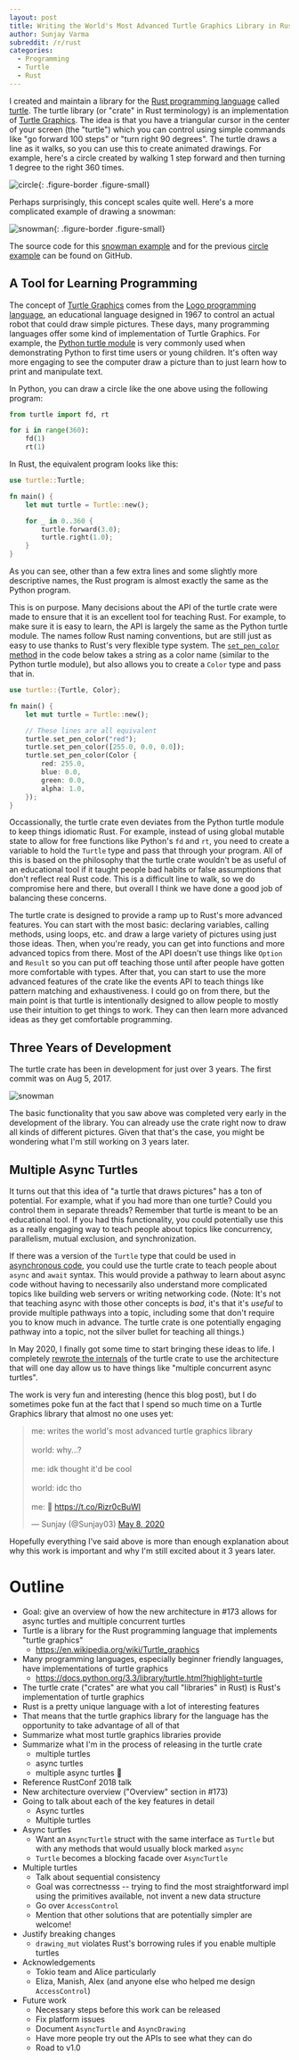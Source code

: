```yaml
---
layout: post
title: Writing the World's Most Advanced Turtle Graphics Library in Rust
author: Sunjay Varma
subreddit: /r/rust
categories:
  - Programming
  - Turtle
  - Rust
---
```


I created and maintain a library for the [Rust programming language][rust]
called [turtle]. The turtle library (or "crate" in Rust terminology) is an
implementation of [Turtle Graphics]. The idea is that you have a triangular
cursor in the center of your screen (the "turtle") which you can control using
simple commands like "go forward 100 steps" or "turn right 90 degrees". The
turtle draws a line as it walks, so you can use this to create animated
drawings. For example, here's a circle created by walking 1 step forward and
then turning 1 degree to the right 360 times.

![circle](/assets/images/worlds-most-advanced-turtle-graphics-library/circle.gif){: .figure-border .figure-small}

Perhaps surprisingly, this concept scales quite well. Here's a more
complicated example of drawing a snowman:

![snowman](/assets/images/worlds-most-advanced-turtle-graphics-library/snowman.gif){: .figure-border .figure-small}

The source code for this [snowman example] and for the previous [circle example]
can be found on GitHub.

## A Tool for Learning Programming

The concept of [Turtle Graphics] comes from the [Logo programming language], an
educational language designed in 1967 to control an actual robot that could draw
simple pictures. These days, many programming languages offer some kind of
implementation of Turtle Graphics. For example, the [Python turtle module] is
very commonly used when demonstrating Python to first time users or young
children. It's often way more engaging to see the computer draw a picture than
to just learn how to print and manipulate text.

In Python, you can draw a circle like the one above using the following program:

```py
from turtle import fd, rt

for i in range(360):
    fd(1)
    rt(1)
```

In Rust, the equivalent program looks like this:

```rust
use turtle::Turtle;

fn main() {
    let mut turtle = Turtle::new();

    for _ in 0..360 {
        turtle.forward(3.0);
        turtle.right(1.0);
    }
}
```

As you can see, other than a few extra lines and some slightly more descriptive
names, the Rust program is almost exactly the same as the Python program.

This is on purpose. Many decisions about the API of the turtle crate were made
to ensure that it is an excellent tool for teaching Rust. For example, to make
sure it is easy to learn, the API is largely the same as the Python turtle
module. The names follow Rust naming conventions, but are still just as easy to
use thanks to Rust's very flexible type system. The [`set_pen_color` method] in
the code below takes a string as a color name (similar to the Python turtle
module), but also allows you to create a `Color` type and pass that in.

```rust
use turtle::{Turtle, Color};

fn main() {
    let mut turtle = Turtle::new();

    // These lines are all equivalent
    turtle.set_pen_color("red");
    turtle.set_pen_color([255.0, 0.0, 0.0]);
    turtle.set_pen_color(Color {
        red: 255.0,
        blue: 0.0,
        green: 0.0,
        alpha: 1.0,
    });
}
```

Occassionally, the turtle crate even deviates from the Python turtle module to
keep things idiomatic Rust. For example, instead of using global mutable state
to allow for free functions like Python's `fd` and `rt`, you need to create a
variable to hold the `Turtle` type and pass that through your program. All of
this is based on the philosophy that the turtle crate wouldn't be as useful of
an educational tool if it taught people bad habits or false assumptions that
don't reflect real Rust code. This is a difficult line to walk, so we do
compromise here and there, but overall I think we have done a good job of
balancing these concerns.

The turtle crate is designed to provide a ramp up to Rust's more advanced
features. You can start with the most basic: declaring variables, calling
methods, using loops, etc. and draw a large variety of pictures using just those
ideas. Then, when you're ready, you can get into functions and more advanced
topics from there. Most of the API doesn't use things like `Option` and `Result`
so you can put off teaching those until after people have gotten more
comfortable with types. After that, you can start to use the more advanced
features of the crate like the events API to teach things like pattern matching
and exhaustiveness. I could go on from there, but the main point is that turtle
is intentionally designed to allow people to mostly use their intuition to get
things to work. They can then learn more advanced ideas as they get comfortable
programming.

## Three Years of Development

The turtle crate has been in development for just over 3 years. The first commit
was on Aug 5, 2017.

![snowman](/assets/images/worlds-most-advanced-turtle-graphics-library/commit-freq.png)

The basic functionality that you saw above was completed very early in the
development of the library. You can already use the crate right now to draw all
kinds of different pictures. Given that that's the case, you might be wondering
what I'm still working on 3 years later.

## Multiple Async Turtles

It turns out that this idea of "a turtle that draws pictures" has a ton of
potential. For example, what if you had more than one turtle? Could you control
them in separate threads? Remember that turtle is meant to be an educational
tool. If you had this functionality, you could potentially use this as a really
engaging way to teach people about topics like concurrency, parallelism, mutual
exclusion, and synchronization.

If there was a version of the `Turtle` type that could be used in [asynchronous
code][async-book], you could use the turtle crate to teach people about `async`
and `await` syntax. This would provide a pathway to learn about async code
without having to necessarily also understand more complicated topics like
building web servers or writing networking code. (Note: It's not that teaching
async with those other concepts is *bad*, it's that it's *useful* to provide
multiple pathways into a topic, including some that don't require you to know
much in advance. The turtle crate is one potentially engaging pathway into a
topic, not the silver bullet for teaching all things.)

In May 2020, I finally got some time to start bringing these ideas to life. I
completely [rewrote the internals][turtle-rewrite-pr] of the turtle crate to use
the architecture that will one day allow us to have things like "multiple
concurrent async turtles".

The work is very fun and interesting (hence this blog post), but I do sometimes
poke fun at the fact that I spend so much time on a Turtle Graphics library that
almost no one uses yet:

<blockquote class="twitter-tweet tw-align-center"><p lang="en" dir="ltr">me: writes the world&#39;s most advanced turtle graphics library<br><br>world: why...?<br><br>me: idk thought it&#39;d be cool<br><br>world: idc tho<br><br>me: 😬 <a href="https://t.co/Rizr0cBuWI">https://t.co/Rizr0cBuWI</a></p>&mdash; Sunjay (@Sunjay03) <a href="https://twitter.com/Sunjay03/status/1258830909488402432?ref_src=twsrc%5Etfw">May 8, 2020</a></blockquote> <script async src="https://platform.twitter.com/widgets.js" charset="utf-8"></script>

Hopefully everything I've said above is more than enough explanation about why
this work is important and why I'm still excited about it 3 years later.

[rust]: https://www.rust-lang.org/
[turtle]: https://turtle.rs
[Turtle Graphics]: https://en.wikipedia.org/wiki/Turtle_graphics
[snowman example]: https://github.com/sunjay/turtle/blob/96d4b8ef49b5f2cd143674e1aac12ffb1a876ef4/examples/snowman.rs
[circle example]: https://github.com/sunjay/turtle/blob/96d4b8ef49b5f2cd143674e1aac12ffb1a876ef4/examples/circle.rs
[Logo programming language]: https://en.wikipedia.org/wiki/Logo_(programming_language)
[Python turtle module]: https://docs.python.org/3/library/turtle.html
[`set_pen_color` method]: https://docs.rs/turtle/1.0.0-rc.3/turtle/struct.Turtle.html#method.set_pen_color
[async-book]: https://rust-lang.github.io/async-book/01_getting_started/02_why_async.html
[turtle-rewrite-pr]: https://github.com/sunjay/turtle/pull/173

# Outline

* Goal: give an overview of how the new architecture in #173 allows for async
  turtles and multiple concurrent turtles
* Turtle is a library for the Rust programming language that implements "turtle
  graphics"
  * https://en.wikipedia.org/wiki/Turtle_graphics
* Many programming languages, especially beginner friendly languages, have
  implementations of turtle graphics
  * https://docs.python.org/3.3/library/turtle.html?highlight=turtle
* The turtle crate ("crates" are what you call "libraries" in Rust) is Rust's
  implementation of turtle graphics
* Rust is a pretty unique language with a lot of interesting features
* That means that the turtle graphics library for the language has the
  opportunity to take advantage of all of that
* Summarize what most turtle graphics libraries provide
* Summarize what I'm in the process of releasing in the turtle crate
  * multiple turtles
  * async turtles
  * multiple async turtles :star_struck:
* Reference RustConf 2018 talk
* New architecture overview ("Overview" section in #173)
* Going to talk about each of the key features in detail
  * Async turtles
  * Multiple turtles
* Async turtles
  * Want an `AsyncTurtle` struct with the same interface as `Turtle` but with
    any methods that would usually block marked `async`
  * `Turtle` becomes a blocking facade over `AsyncTurtle`
* Multiple turtles
  * Talk about sequential consistency
  * Goal was correctnesss -- trying to find the most straightforward impl using
    the primitives available, not invent a new data structure
  * Go over `AccessControl`
  * Mention that other solutions that are potentially simpler are welcome!
* Justify breaking changes
  * `drawing_mut` violates Rust's borrowing rules if you enable multiple turtles
* Acknowledgements
  * Tokio team and Alice particularly
  * Eliza, Manish, Alex (and anyone else who helped me design `AccessControl`)
* Future work
  * Necessary steps before this work can be released
  * Fix platform issues
  * Document `AsyncTurtle` and `AsyncDrawing`
  * Have more people try out the APIs to see what they can do
  * Road to v1.0
